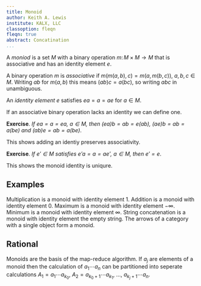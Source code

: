```yaml
---
title: Monoid
author: Keith A. Lewis
institute: KALX, LLC
classoption: fleqn
fleqn: true
abstract: Concatination
...
```



A _moniod_ is a set $M$ with a binary operation $m\colon M\times M\to M$ that is
associative and has an identity element $e$.

A binary operation $m$ is _associative_ if $m(m(a,b),c) = m(a,m(b,c))$, $a,b,c\in M$.
Writing $ab$ for $m(a,b)$ this means $(ab)c = a(bc)$, so writing $abc$ in unambiguous.

An _identity element_ $e$ satisfies $ea = a = ae$ for $a\in M$.

If an associative binary operation lacks an identity we can define one.

__Exercise__. _If $ea = a = ea$, $a\in M$, then $(ea)b = ab = e(ab)$,
$(ae)b = ab = a(be)$ and $(ab)e = ab = a(be)$_.

This shows adding an identiy preserves associativity.

__Exercise__. _If $e'\in M$ satisfies $e'a = a = ae'$, $a\in M$, then $e' = e$_.

This shows the monoid identity is uniqure.

## Examples

Multiplication is a monoid with identity element 1. Addition is a monoid with
identity element 0. Maximum is a monoid with identity element $-\infty$.
Minimum is a monoid with identity element $\infty$.
String concatenation is a monoid with identity element the empty string.
The arrows of a category with a single object form a monoid.

## Rational

Monoids are the basis of the map-reduce algorithm.
If $a_j$ are elements of a monoid then the calculation of $a_1\cdots a_n$ can
be partitioned into seperate calculations $A_1 = a_1\cdots a_{k_0}$,
$A_2 = a_{k_0 + 1}\cdots a_{k_1}$, $\dots$, $a_{k_j + 1}\cdots a_n$.

